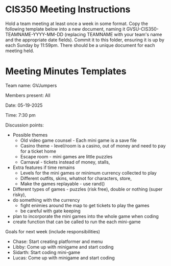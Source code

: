 # CIS350 Meeting Instructions

Hold a team meeting at least once a week in some format. Copy the following template below into a new document, naming it GVSU-CIS350-TEAMNAME-YYYY-MM-DD (replacing TEAMNAME with your team's name and the appropriate date fields). Commit it to this folder, ensuring it is up by each Sunday by 11:59pm. There should be a unique document for each meeting held.


# Meeting Minutes Templates

Team name: GVJumpers

Members present: All

Date: 05-19-2025

Time: 7:30 pm

Discussion points:

*   Possible themes
    * Old video game counsel - Each mini game is a save file
    * Casino theme - level/room is a casino, out of money and need to pay for a ticket home
    * Escape room - mini games are little puzzles 
    * Carnaval - tickets instead of money, stalls, 
* Extra features if time remains
    * Levels for the mini games or minimum currency collected to play 
    * Different outfits, skins, whatnot for characters, store, 
    * Make the games replayable - use rand() 
* Different types of games - puzzles (risk free), double or nothing (super risky), 
* do something with the currency
    * fight enimies around the map to get tickets to play the games 
    * be careful with gate keeping 
* plan to incorporate the mini games into the whole game when coding 
* create function that can be called to run the each mini-game 

Goals for next week (include responsibilities)

* Chase: Start creating platformer and menu 
* Libby: Come up with minigame and start coding
* Sidarth: Start coding mini-game
* Lucas: Come up with minigame and start coding
